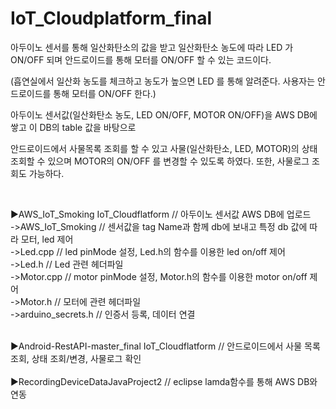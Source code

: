# IoT_Cloudplatform_final

아두이노 센서를 통해 일산화탄소의 값을 받고 일산화탄소 농도에 따라 LED 가 ON/OFF 되며 안드로이드를 통해 모터를 ON/OFF 할 수 있는 코드이다.

(흡연실에서 일산화 농도를 체크하고 농도가 높으면 LED 를 통해 알려준다. 사용자는 안드로이드를 통해 모터를 ON/OFF 한다.)

아두이노 센서값(일산화탄소 농도, LED ON/OFF, MOTOR ON/OFF)을 AWS DB에 쌓고 이 DB의 table 값을 바탕으로 

안드로이드에서 사물목록 조회를 할 수 있고 사물(일산화탄소, LED, MOTOR)의 상태 조회할 수 있으며 MOTOR의 ON/OFF 를
변경할 수 있도록 하였다. 또한, 사물로그 조회도 가능하다.

<br>

▶AWS_IoT_Smoking	IoT_Cloudflatform  // 아두이노 센서값 AWS DB에 업로드
<br>
->AWS_IoT_Smoking  //  센서값을 tag Name과 함께 db에 보내고 특정 db 값에 따라 모터, led 제어 <br>
->Led.cpp  //  led pinMode 설정, Led.h의 함수를 이용한 led on/off 제어<br>
->Led.h  //  Led 관련 헤더파일<br>
->Motor.cpp  //  motor pinMode 설정, Motor.h의 함수를 이용한 motor on/off 제어<br>
->Motor.h  //  모터에 관련 헤더파일<br>
->arduino_secrets.h  //  인증서 등록, 데이터 연결<br><br>


▶Android-RestAPI-master_final	IoT_Cloudflatform	 // 안드로이드에서 사물 목록 조회, 상태 조회/변경, 사물로그 확인
<br><br>
▶RecordingDeviceDataJavaProject2  // eclipse lamda함수를 통해 AWS DB와 연동
